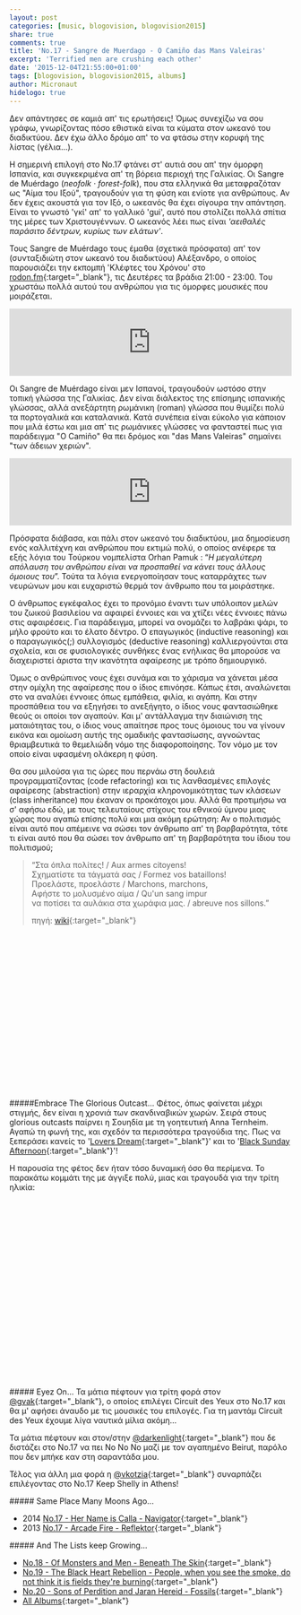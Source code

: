 ```yaml
---
layout: post
categories: [music, blogovision, blogovision2015]
share: true
comments: true
title: 'No.17 - Sangre de Muerdago - O Camiño das Mans Valeiras'
excerpt: 'Terrified men are crushing each other'
date: '2015-12-04T21:55:00+01:00'
tags: [blogovision, blogovision2015, albums]
author: Micronaut
hidelogo: true
---
```

Δεν απάντησες σε καμιά απ' τις ερωτήσεις! Όμως συνεχίζω να σου γράφω, γνωρίζοντας πόσο εθιστικά είναι τα κύματα στον ωκεανό του διαδικτύου. Δεν έχω άλλο δρόμο απ' το να φτάσω στην κορυφή της λίστας (γέλια...).

Η σημερινή επιλογή στο Νο.17 φτάνει στ' αυτιά σου απ' την όμορφη Ισπανία, και συγκεκριμένα απ' τη βόρεια περιοχή της Γαλικίας. Οι Sangre de Muérdago (*neofolk · forest-folk*), που στα ελληνικά θα μεταφραζόταν ως "Αίμα του Ιξού", τραγουδούν για τη φύση και ενίοτε για ανθρώπους. Αν δεν έχεις ακουστά για τον Ιξό, ο ωκεανός θα έχει σίγουρα την απάντηση. Είναι το γνωστό 'γκί' απ' το γαλλικό 'gui', αυτό που στολίζει πολλά σπίτια της μέρες των Χριστουγέννων. Ο ωκεανός λέει πως είναι *'αειθαλές παράσιτο δέντρων, κυρίως των ελάτων'*.

Τους Sangre de Muérdago τους έμαθα (σχετικά πρόσφατα) απ' τον (συνταξιδιώτη στον ωκεανό του διαδικτύου) Αλέξανδρο, ο οποίος παρουσιάζει την εκπομπή 'Κλέφτες του Χρόνου' στο [rodon.fm](http://www.rodonfm.net/index.php/live){:target="_blank"}, τις Δευτέρες τα βράδια 21:00 - 23:00. Του χρωστάω πολλά αυτού του ανθρώπου για τις όμορφες μουσικές που μοιράζεται.

<iframe style="border: 0; width: 100%; height: 120px;" src="https://bandcamp.com/EmbeddedPlayer/album=1461580194/size=large/bgcol=ffffff/linkcol=0687f5/tracklist=false/artwork=small/track=3659752010/transparent=true/" seamless><a href="http://sangredemuerdago.bandcamp.com/album/o-cami-o-das-mans-valeiras">O Camiño das Mans Valeiras by SANGRE DE MUERDAGO</a></iframe>

Οι Sangre de Muérdago είναι μεν Ισπανοί, τραγουδούν ωστόσο στην τοπική γλώσσα της Γαλικίας. Δεν είναι διάλεκτος της επίσημης ισπανικής γλώσσας, αλλά ανεξάρτητη ρωμάνικη (roman) γλώσσα που θυμίζει πολύ τα πορτογαλικά και καταλανικά. Κατά συνέπεια είναι εύκολο για κάποιον που μιλά έστω και μια απ' τις ρωμάνικες γλώσσες να φανταστεί πως για παράδειγμα "O Camiño" θα πει δρόμος και "das Mans Valeiras" σημαίνει "των άδειων χεριών".

<iframe style="border: 0; width: 100%; height: 120px;" src="https://bandcamp.com/EmbeddedPlayer/album=1461580194/size=large/bgcol=ffffff/linkcol=0687f5/tracklist=false/artwork=small/track=975811455/transparent=true/" seamless><a href="http://sangredemuerdago.bandcamp.com/album/o-cami-o-das-mans-valeiras">O Camiño das Mans Valeiras by SANGRE DE MUERDAGO</a></iframe>

Πρόσφατα διάβασα, και πάλι στον ωκεανό του διαδικτύου, μια δημοσίευση ενός καλλιτέχνη και ανθρώπου που εκτιμώ πολύ, ο οποίος ανέφερε τα εξής λόγια του Τούρκου νομπελίστα Orhan Pamuk : &ldquo;*Η μεγαλύτερη απόλαυση του ανθρώπου είναι να προσπαθεί να κάνει τους άλλους όμοιους του*&rdquo;. Τούτα τα λόγια ενεργοποίησαν τους καταρράχτες των νευρώνων μου και ευχαριστώ θερμά τον άνθρωπο που τα μοιράστηκε.

Ο άνθρωπος εγκέφαλος έχει το προνόμιο έναντι των υπόλοιπον μελών του ζωικού βασιλείου να αφαιρεί έννοιες και να χτίζει νέες έννοιες πάνω στις αφαιρέσεις. Για παράδειγμα, μπορεί να ονομάζει το λαβράκι ψάρι, το μήλο φρούτο και το έλατο δέντρο. Ο επαγωγικός (inductive reasoning) και ο παραγωγικός(;) συλλογισμός (deductive reasoning) καλλιεργούνται στα σχολεία, και σε φυσιολογικές συνθήκες ένας ενήλικας θα μπορούσε να διαχειριστεί άριστα την ικανότητα αφαίρεσης με τρόπο δημιουργικό. 

Όμως ο ανθρώπινος νους έχει συνάμα και το χάρισμα να χάνεται μέσα στην ομίχλη της αφαίρεσης που ο ίδιος επινόησε. Κάπως έτσι, αναλώνεται στο να αναλύει έννοιες όπως εμπάθεια, φιλία, κι αγάπη. Και στην προσπάθεια του να εξηγήσει το ανεξήγητο, ο ίδιος νους φαντασιώθηκε θεούς οι οποίοι τον αγαπούν. Και μ' αντάλλαγμα την διαιώνιση της ματαιότητας του, ο ίδιος νους απαίτησε προς τους όμοιους του να γίνουν εικόνα και ομοίωση αυτής της ομαδικής φαντασίωσης, αγνοώντας θριαμβευτικά το θεμελιώδη νόμο της διαφοροποίησης. Τον νόμο με τον οποίο είναι υφασμένη ολάκερη η φύση.

Θα σου μιλούσα για τις ώρες που περνάω στη δουλειά προγραμματίζοντας (code refactoring) και τις λανθασμένες επιλογές αφαίρεσης (abstraction) στην ιεραρχία κληρονομικότητας των κλάσεων (class inheritance) που έκαναν οι προκάτοχοι μου. Αλλά θα προτιμήσω να σ' αφήσω εδώ, με τους τελευταίους στίχους του εθνικού ύμνου μιας χώρας που αγαπώ επίσης πολύ και μια ακόμη ερώτηση: Αν ο πολιτισμός είναι αυτό που απέμεινε να σώσει τον άνθρωπο απ' τη βαρβαρότητα, τότε τι είναι αυτό που θα σώσει τον άνθρωπο απ' τη βαρβαρότητα του ίδιου του πολιτισμού;

>&ldquo;Στα όπλα πολίτες! / Aux armes citoyens!<br/>
>Σχηματίστε τα τάγματά σας / Formez vos bataillons!<br/>
>Προελάστε, προελάστε / Marchons, marchons,<br/>
>Αφήστε το μολυσμένο αίμα / Qu'un sang impur<br/>
>να ποτίσει τα αυλάκια στα χωράφια μας. / abreuve nos sillons.&rdquo;<br/>
>
> πηγή: [wiki](http://el.wikipedia.org/wiki/%CE%97_%CE%9C%CE%B1%CF%83%CF%83%CE%B1%CE%BB%CE%B9%CF%8E%CF%84%CE%B9%CE%B4%CE%B1){:target="_blank"}

<div class="invisible">
<figure class="center">
	<iframe width="70%" height="281" src="about:blank" data-src="https://player.vimeo.com/video/103779614"  frameborder="0">&nbsp;</iframe>
</figure>
</div>

<div class="text-divider"></div>

#####Embrace The Glorious Outcast...
Φέτος, όπως φαίνεται μέχρι στιγμής, δεν είναι η χρονιά των σκανδιναβικών χωρών. Σειρά στους glorious outcasts παίρνει η Σουηδία με τη γοητευτική Anna Ternheim. Αγαπώ τη φωνή της, και σχεδόν τα περισσότερα τραγούδια της.  Πως να ξεπεράσει κανείς το '[Lovers Dream](https://www.youtube.com/watch?v=zebZVO0Xo3g){:target="_blank"}' και το '[Black Sunday Afternoon](https://www.youtube.com/watch?v=eFIwsHxFsmk){:target="_blank"}'!

Η παρουσία της φέτος δεν ήταν τόσο δυναμική όσο θα περίμενα. Το παρακάτω κομμάτι της με άγγιξε πολύ, μιας και τραγουδά για την τρίτη ηλικία:
 
<div class="invisible">
<figure class="center">
	<iframe width="60%" height="320" src="about:blank" data-src="https://www.youtube.com/embed/mgPjU_mrBrk" frameborder="0" allowfullscreen>&nbsp;</iframe>
</figure>
</div>

<div class="text-divider"></div>

#####<i class="fa fa-hand-o-right"></i> Eyez Οn...
Τα μάτια πέφτουν για τρίτη φορά στον [‏@gvak](http://voice-inertia.blogspot.nl/2015/12/blogovision-2015-17-circuit-des-yeux-in.html){:target="_blank"}, ο οποίος επιλέγει Circuit des Yeux στο Νο.17 και θα μ' αφήσει άναυδο με τις μουσικές του επιλογές. Για τη μαντάμ Circuit des Yeux έχουμε λίγα ναυτικά μίλια ακόμη...

Τα μάτια πέφτουν και στον/στην [@darkenlight](http://darkenlight.tumblr.com/post/134519054910/no17-beirut-no-no-no){:target="_blank"} που δε διστάζει στο Νο.17 να πει No No No μαζί με τον αγαπημένο Beirut, παρόλο που δεν μπήκε καν στη σαραντάδα μου.

Τέλος για άλλη μια φορά η [‏@vkotzia](https://suburbanwords.wordpress.com/2015/12/04/17-keep-shelly-in-athens-now-im-ready/){:target="_blank"} συναρπάζει επιλέγοντας στο No.17 Keep Shelly in Athens!


#####<i class="fa fa-hand-o-right"></i> Same Place Many Moons Ago...
* 2014 [No.17 - Her Name is Calla - Navigator](/music/blogovision/blogovision2014/blogovision2014-no17/){:target="_blank"}
* 2013 [No.17 - Arcade Fire - Reflektor](/music/blogovision/blogovision2013/blogovision2013-no17/){:target="_blank"}

#####<i class="fa fa-hand-o-right"></i> And The Lists keep Growing...
* [No.18 - Of Monsters and Men - Beneath The Skin](/music/blogovision/blogovision2015/blogovision2015-no18/){:target="_blank"}
* [No.19 - The Black Heart Rebellion - People, when you see the smoke, do not think it is fields they're burning](/music/blogovision/blogovision2015/blogovision2015-no19/){:target="_blank"}
* [No.20 - Sons of Perdition and Jaran Hereid - Fossils](/music/blogovision/blogovision2015/blogovision2015-no20/){:target="_blank"}
* [All Albums](/music/new-albums-2015/){:target="_blank"}